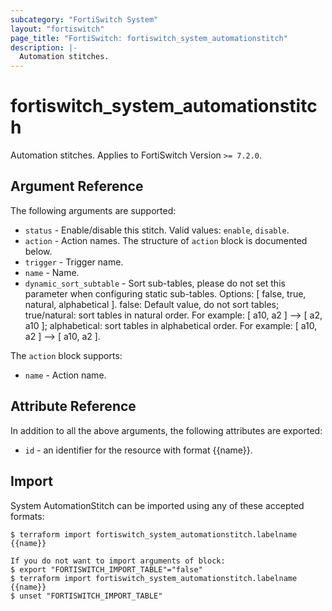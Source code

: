 ```yaml
---
subcategory: "FortiSwitch System"
layout: "fortiswitch"
page_title: "FortiSwitch: fortiswitch_system_automationstitch"
description: |-
  Automation stitches.
---
```


# fortiswitch_system_automationstitch
Automation stitches. Applies to FortiSwitch Version `>= 7.2.0`.

## Argument Reference

The following arguments are supported:

* `status` - Enable/disable this stitch. Valid values: `enable`, `disable`.
* `action` - Action names. The structure of `action` block is documented below.
* `trigger` - Trigger name.
* `name` - Name.
* `dynamic_sort_subtable` - Sort sub-tables, please do not set this parameter when configuring static sub-tables. Options: [ false, true, natural, alphabetical ]. false: Default value, do not sort tables; true/natural: sort tables in natural order. For example: [ a10, a2 ] --> [ a2, a10 ]; alphabetical: sort tables in alphabetical order. For example: [ a10, a2 ] --> [ a10, a2 ].

The `action` block supports:

* `name` - Action name.


## Attribute Reference

In addition to all the above arguments, the following attributes are exported:
* `id` - an identifier for the resource with format {{name}}.

## Import

System AutomationStitch can be imported using any of these accepted formats:
```
$ terraform import fortiswitch_system_automationstitch.labelname {{name}}

If you do not want to import arguments of block:
$ export "FORTISWITCH_IMPORT_TABLE"="false"
$ terraform import fortiswitch_system_automationstitch.labelname {{name}}
$ unset "FORTISWITCH_IMPORT_TABLE"
```
